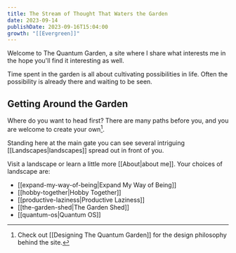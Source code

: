 ```yaml
---
title: The Stream of Thought That Waters the Garden
date: 2023-09-14
publishDate: 2023-09-16T15:04:00
growth: "[[Evergreen]]"
---
```

Welcome to The Quantum Garden, a site where I share what interests me in the hope you'll find it interesting as well.

Time spent in the garden is all about cultivating possibilities in life. Often the possibility is already there and waiting to be seen.

## Getting Around the Garden
Where do you want to head first? There are many paths before you, and you are welcome to create your own[^1]. 

Standing here at the main gate you can see several intriguing [[Landscapes|landscapes]] spread out in front of you. 

Visit a landscape or learn a little more [[About|about me]]. Your choices of landscape are:

- [[expand-my-way-of-being|Expand My Way of Being]] 
- [[hobby-together|Hobby Together]] 
- [[productive-laziness|Productive Laziness]] 
- [[the-garden-shed|The Garden Shed]] 
- [[quantum-os|Quantum OS]]

[^1]: Check out [[Designing The Quantum Garden]] for the design philosophy behind the site.